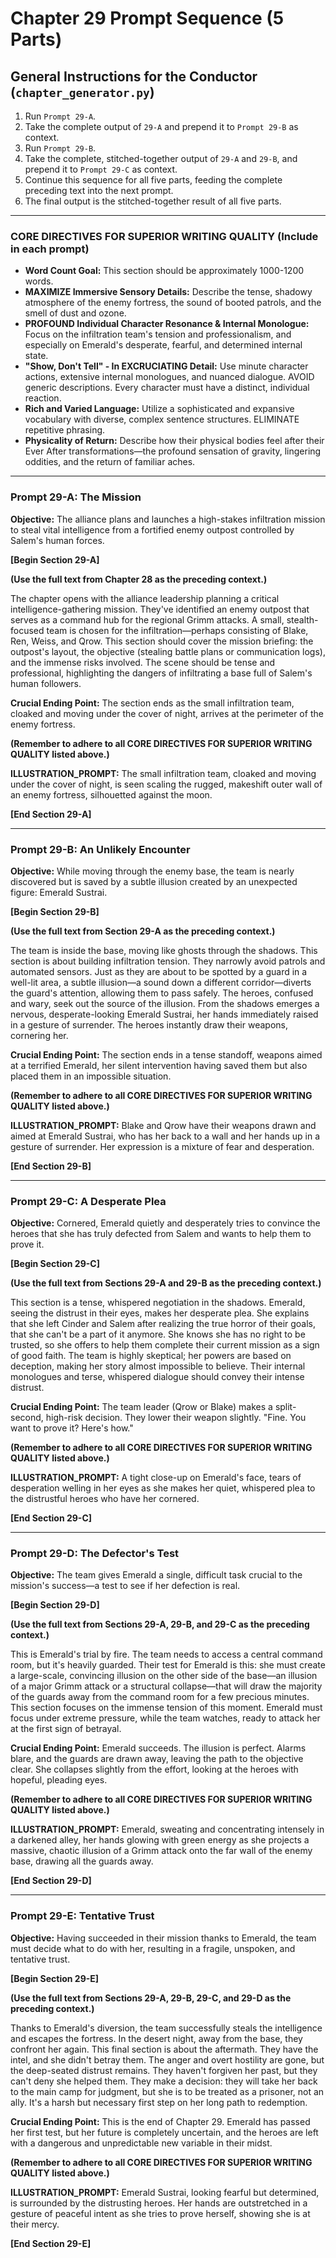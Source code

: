 # Chapter 29 Prompt Sequence (5 Parts)

## General Instructions for the Conductor (`chapter_generator.py`)

1. Run `Prompt 29-A`.
2. Take the complete output of `29-A` and prepend it to `Prompt 29-B` as context.
3. Run `Prompt 29-B`.
4. Take the complete, stitched-together output of `29-A` and `29-B`, and prepend it to `Prompt 29-C` as context.
5. Continue this sequence for all five parts, feeding the complete preceding text into the next prompt.
6. The final output is the stitched-together result of all five parts.

---

### **CORE DIRECTIVES FOR SUPERIOR WRITING QUALITY (Include in each prompt)**

* **Word Count Goal:** This section should be approximately 1000-1200 words.
* **MAXIMIZE Immersive Sensory Details:** Describe the tense, shadowy atmosphere of the enemy fortress, the sound of booted patrols, and the smell of dust and ozone.
* **PROFOUND Individual Character Resonance & Internal Monologue:** Focus on the infiltration team's tension and professionalism, and especially on Emerald's desperate, fearful, and determined internal state.
* **"Show, Don't Tell" - In EXCRUCIATING Detail:** Use minute character actions, extensive internal monologues, and nuanced dialogue. AVOID generic descriptions. Every character must have a distinct, individual reaction.
* **Rich and Varied Language:** Utilize a sophisticated and expansive vocabulary with diverse, complex sentence structures. ELIMINATE repetitive phrasing.
* **Physicality of Return:** Describe how their physical bodies feel after their Ever After transformations—the profound sensation of gravity, lingering oddities, and the return of familiar aches.

---

### **Prompt 29-A: The Mission**

**Objective:** The alliance plans and launches a high-stakes infiltration mission to steal vital intelligence from a fortified enemy outpost controlled by Salem's human forces.

**[Begin Section 29-A]**

**(Use the full text from Chapter 28 as the preceding context.)**

The chapter opens with the alliance leadership planning a critical intelligence-gathering mission. They've identified an enemy outpost that serves as a command hub for the regional Grimm attacks. A small, stealth-focused team is chosen for the infiltration—perhaps consisting of Blake, Ren, Weiss, and Qrow. This section should cover the mission briefing: the outpost's layout, the objective (stealing battle plans or communication logs), and the immense risks involved. The scene should be tense and professional, highlighting the dangers of infiltrating a base full of Salem's human followers.

**Crucial Ending Point:** The section ends as the small infiltration team, cloaked and moving under the cover of night, arrives at the perimeter of the enemy fortress.

**(Remember to adhere to all CORE DIRECTIVES FOR SUPERIOR WRITING QUALITY listed above.)**

**ILLUSTRATION_PROMPT:** The small infiltration team, cloaked and moving under the cover of night, is seen scaling the rugged, makeshift outer wall of an enemy fortress, silhouetted against the moon.

**[End Section 29-A]**

---

### **Prompt 29-B: An Unlikely Encounter**

**Objective:** While moving through the enemy base, the team is nearly discovered but is saved by a subtle illusion created by an unexpected figure: Emerald Sustrai.

**[Begin Section 29-B]**

**(Use the full text from Section 29-A as the preceding context.)**

The team is inside the base, moving like ghosts through the shadows. This section is about building infiltration tension. They narrowly avoid patrols and automated sensors. Just as they are about to be spotted by a guard in a well-lit area, a subtle illusion—a sound down a different corridor—diverts the guard's attention, allowing them to pass safely. The heroes, confused and wary, seek out the source of the illusion. From the shadows emerges a nervous, desperate-looking Emerald Sustrai, her hands immediately raised in a gesture of surrender. The heroes instantly draw their weapons, cornering her.

**Crucial Ending Point:** The section ends in a tense standoff, weapons aimed at a terrified Emerald, her silent intervention having saved them but also placed them in an impossible situation.

**(Remember to adhere to all CORE DIRECTIVES FOR SUPERIOR WRITING QUALITY listed above.)**

**ILLUSTRATION_PROMPT:** Blake and Qrow have their weapons drawn and aimed at Emerald Sustrai, who has her back to a wall and her hands up in a gesture of surrender. Her expression is a mixture of fear and desperation.

**[End Section 29-B]**

---

### **Prompt 29-C: A Desperate Plea**

**Objective:** Cornered, Emerald quietly and desperately tries to convince the heroes that she has truly defected from Salem and wants to help them to prove it.

**[Begin Section 29-C]**

**(Use the full text from Sections 29-A and 29-B as the preceding context.)**

This section is a tense, whispered negotiation in the shadows. Emerald, seeing the distrust in their eyes, makes her desperate plea. She explains that she left Cinder and Salem after realizing the true horror of their goals, that she can't be a part of it anymore. She knows she has no right to be trusted, so she offers to help them complete their current mission as a sign of good faith. The team is highly skeptical; her powers are based on deception, making her story almost impossible to believe. Their internal monologues and terse, whispered dialogue should convey their intense distrust.

**Crucial Ending Point:** The team leader (Qrow or Blake) makes a split-second, high-risk decision. They lower their weapon slightly. "Fine. You want to prove it? Here's how."

**(Remember to adhere to all CORE DIRECTIVES FOR SUPERIOR WRITING QUALITY listed above.)**

**ILLUSTRATION_PROMPT:** A tight close-up on Emerald's face, tears of desperation welling in her eyes as she makes her quiet, whispered plea to the distrustful heroes who have her cornered.

**[End Section 29-C]**

---

### **Prompt 29-D: The Defector's Test**

**Objective:** The team gives Emerald a single, difficult task crucial to the mission's success—a test to see if her defection is real.

**[Begin Section 29-D]**

**(Use the full text from Sections 29-A, 29-B, and 29-C as the preceding context.)**

This is Emerald's trial by fire. The team needs to access a central command room, but it's heavily guarded. Their test for Emerald is this: she must create a large-scale, convincing illusion on the other side of the base—an illusion of a major Grimm attack or a structural collapse—that will draw the majority of the guards away from the command room for a few precious minutes. This section focuses on the immense tension of this moment. Emerald must focus under extreme pressure, while the team watches, ready to attack her at the first sign of betrayal.

**Crucial Ending Point:** Emerald succeeds. The illusion is perfect. Alarms blare, and the guards are drawn away, leaving the path to the objective clear. She collapses slightly from the effort, looking at the heroes with hopeful, pleading eyes.

**(Remember to adhere to all CORE DIRECTIVES FOR SUPERIOR WRITING QUALITY listed above.)**

**ILLUSTRATION_PROMPT:** Emerald, sweating and concentrating intensely in a darkened alley, her hands glowing with green energy as she projects a massive, chaotic illusion of a Grimm attack onto the far wall of the enemy base, drawing all the guards away.

**[End Section 29-D]**

---

### **Prompt 29-E: Tentative Trust**

**Objective:** Having succeeded in their mission thanks to Emerald, the team must decide what to do with her, resulting in a fragile, unspoken, and tentative trust.

**[Begin Section 29-E]**

**(Use the full text from Sections 29-A, 29-B, 29-C, and 29-D as the preceding context.)**

Thanks to Emerald's diversion, the team successfully steals the intelligence and escapes the fortress. In the desert night, away from the base, they confront her again. This final section is about the aftermath. They have the intel, and she didn't betray them. The anger and overt hostility are gone, but the deep-seated distrust remains. They haven't forgiven her past, but they can't deny she helped them. They make a decision: they will take her back to the main camp for judgment, but she is to be treated as a prisoner, not an ally. It's a harsh but necessary first step on her long path to redemption.

**Crucial Ending Point:** This is the end of Chapter 29. Emerald has passed her first test, but her future is completely uncertain, and the heroes are left with a dangerous and unpredictable new variable in their midst.

**(Remember to adhere to all CORE DIRECTIVES FOR SUPERIOR WRITING QUALITY listed above.)**

**ILLUSTRATION_PROMPT:** Emerald Sustrai, looking fearful but determined, is surrounded by the distrusting heroes. Her hands are outstretched in a gesture of peaceful intent as she tries to prove herself, showing she is at their mercy.

**[End Section 29-E]**
